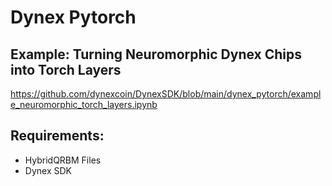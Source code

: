 # Dynex Pytorch

## Example: Turning Neuromorphic Dynex Chips into Torch Layers

https://github.com/dynexcoin/DynexSDK/blob/main/dynex_pytorch/example_neuromorphic_torch_layers.ipynb

## Requirements:

- HybridQRBM Files
- Dynex SDK
